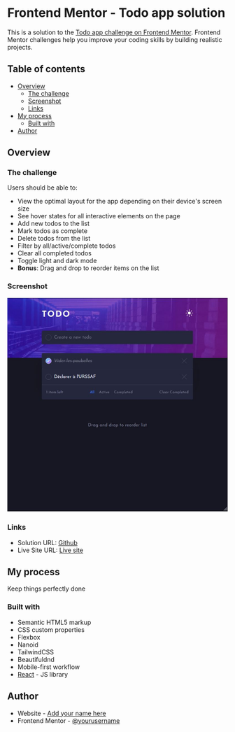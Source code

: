 # Frontend Mentor - Todo app solution

This is a solution to the [Todo app challenge on Frontend Mentor](https://www.frontendmentor.io/challenges/todo-app-Su1_KokOW). Frontend Mentor challenges help you improve your coding skills by building realistic projects. 

## Table of contents

- [Overview](#overview)
  - [The challenge](#the-challenge)
  - [Screenshot](#screenshot)
  - [Links](#links)
- [My process](#my-process)
  - [Built with](#built-with)
- [Author](#author)

## Overview

### The challenge

Users should be able to:

- View the optimal layout for the app depending on their device's screen size
- See hover states for all interactive elements on the page
- Add new todos to the list
- Mark todos as complete
- Delete todos from the list
- Filter by all/active/complete todos
- Clear all completed todos
- Toggle light and dark mode
- **Bonus**: Drag and drop to reorder items on the list

### Screenshot

![](./screenshot.jpg)

### Links

- Solution URL: [Github]([https://your-solution-url.com](https://github.com/El-Cassegrain/todo-app/))
- Live Site URL: [Live site]([https://your-live-site-url.com](https://el-cassegrain.github.io/todo-app/))

## My process
Keep things perfectly done

### Built with

- Semantic HTML5 markup
- CSS custom properties
- Flexbox
- Nanoid
- TailwindCSS
- Beautifuldnd
- Mobile-first workflow
- [React](https://reactjs.org/) - JS library

## Author

- Website - [Add your name here](https://etienneleriche.fr/)
- Frontend Mentor - [@yourusername](https://www.frontendmentor.io/profile/El-Cassegrain)
